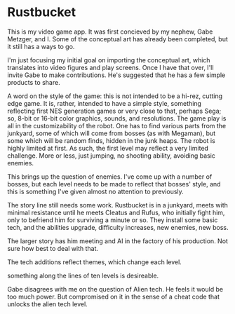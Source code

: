 # Rustbucket

This is my video game app. 
It was first concieved by my nephew, Gabe Metzger, and I. 
Some of the conceptual art has already been completed, 
but it still has a ways to go. 

I'm just focusing my initial goal on importing the conceptual art, which translates into video figures and play screens. 
Once I have that over, I'll invite Gabe to make contributions. He's suggested that he has a few simple products to share. 

A word on the style of the game: this is not intended to be a hi-rez, cutting edge game. It is, rather, intended to have a simple style, something reflecting first NES generation games or very close to that, perhaps Sega; so, 8-bit or 16-bit color graphics, sounds, and resolutions. The game play is all in the customizability of the robot. One has to find various parts from the junkyard, some of which will come from bosses (as with Megaman), but some which will be random finds, hidden in the junk heaps. The robot is highly limited at first. As such, the first level may reflect a very limited challenge. More or less, just jumping, no shooting ability, avoiding basic enemies. 

This brings up the question of enemies. I've come up with a number of bosses, but each level needs to be made to reflect that bosses' style, and this is something I've given almost no attention to previously. 

The story line still needs some work. Rustbucket is in a junkyard, meets with minimal resistance until he meets Cleatus and Rufus, who initially fight him, only to befriend him for surviving a minute or so. They install some basic tech, and the abilities upgrade, difficulty increases, new enemies, new boss. 

The larger story has him meeting and AI in the factory of his production. Not sure how best to deal with that. 

The tech additions reflect themes, which change each level. 

something along the lines of ten levels is desireable. 

Gabe disagrees with me on the question of Alien tech. He feels it would be too much power. But compromised on it in the sense of a cheat code that unlocks the alien tech level. 

